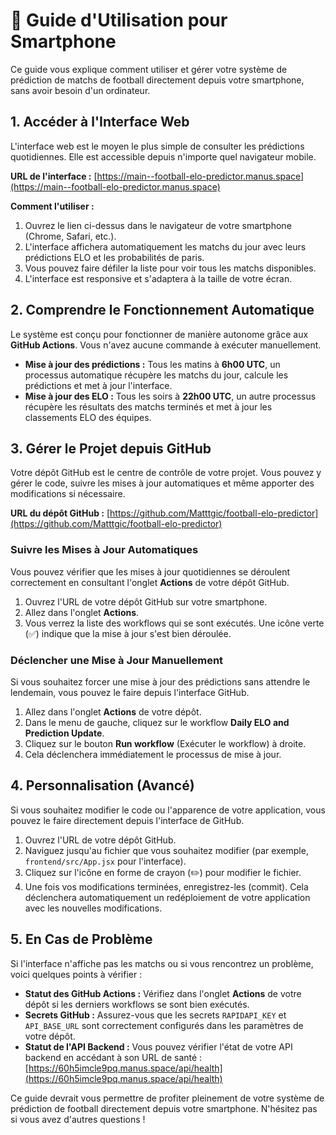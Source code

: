 # 📱 Guide d'Utilisation pour Smartphone

Ce guide vous explique comment utiliser et gérer votre système de prédiction de matchs de football directement depuis votre smartphone, sans avoir besoin d'un ordinateur.

## 1. Accéder à l'Interface Web

L'interface web est le moyen le plus simple de consulter les prédictions quotidiennes. Elle est accessible depuis n'importe quel navigateur mobile.

**URL de l'interface :** [https://main--football-elo-predictor.manus.space](https://main--football-elo-predictor.manus.space)

**Comment l'utiliser :**
1.  Ouvrez le lien ci-dessus dans le navigateur de votre smartphone (Chrome, Safari, etc.).
2.  L'interface affichera automatiquement les matchs du jour avec leurs prédictions ELO et les probabilités de paris.
3.  Vous pouvez faire défiler la liste pour voir tous les matchs disponibles.
4.  L'interface est responsive et s'adaptera à la taille de votre écran.

## 2. Comprendre le Fonctionnement Automatique

Le système est conçu pour fonctionner de manière autonome grâce aux **GitHub Actions**. Vous n'avez aucune commande à exécuter manuellement.

- **Mise à jour des prédictions :** Tous les matins à **6h00 UTC**, un processus automatique récupère les matchs du jour, calcule les prédictions et met à jour l'interface.
- **Mise à jour des ELO :** Tous les soirs à **22h00 UTC**, un autre processus récupère les résultats des matchs terminés et met à jour les classements ELO des équipes.

## 3. Gérer le Projet depuis GitHub

Votre dépôt GitHub est le centre de contrôle de votre projet. Vous pouvez y gérer le code, suivre les mises à jour automatiques et même apporter des modifications si nécessaire.

**URL du dépôt GitHub :** [https://github.com/Matttgic/football-elo-predictor](https://github.com/Matttgic/football-elo-predictor)

### Suivre les Mises à Jour Automatiques

Vous pouvez vérifier que les mises à jour quotidiennes se déroulent correctement en consultant l'onglet **Actions** de votre dépôt GitHub.

1.  Ouvrez l'URL de votre dépôt GitHub sur votre smartphone.
2.  Allez dans l'onglet **Actions**.
3.  Vous verrez la liste des workflows qui se sont exécutés. Une icône verte (✅) indique que la mise à jour s'est bien déroulée.

### Déclencher une Mise à Jour Manuellement

Si vous souhaitez forcer une mise à jour des prédictions sans attendre le lendemain, vous pouvez le faire depuis l'interface GitHub.

1.  Allez dans l'onglet **Actions** de votre dépôt.
2.  Dans le menu de gauche, cliquez sur le workflow **Daily ELO and Prediction Update**.
3.  Cliquez sur le bouton **Run workflow** (Exécuter le workflow) à droite.
4.  Cela déclenchera immédiatement le processus de mise à jour.

## 4. Personnalisation (Avancé)

Si vous souhaitez modifier le code ou l'apparence de votre application, vous pouvez le faire directement depuis l'interface de GitHub.

1.  Ouvrez l'URL de votre dépôt GitHub.
2.  Naviguez jusqu'au fichier que vous souhaitez modifier (par exemple, `frontend/src/App.jsx` pour l'interface).
3.  Cliquez sur l'icône en forme de crayon (✏️) pour modifier le fichier.
4.  Une fois vos modifications terminées, enregistrez-les (commit). Cela déclenchera automatiquement un redéploiement de votre application avec les nouvelles modifications.

## 5. En Cas de Problème

Si l'interface n'affiche pas les matchs ou si vous rencontrez un problème, voici quelques points à vérifier :

- **Statut des GitHub Actions :** Vérifiez dans l'onglet **Actions** de votre dépôt si les derniers workflows se sont bien exécutés.
- **Secrets GitHub :** Assurez-vous que les secrets `RAPIDAPI_KEY` et `API_BASE_URL` sont correctement configurés dans les paramètres de votre dépôt.
- **Statut de l'API Backend :** Vous pouvez vérifier l'état de votre API backend en accédant à son URL de santé : [https://60h5imcle9pq.manus.space/api/health](https://60h5imcle9pq.manus.space/api/health)

Ce guide devrait vous permettre de profiter pleinement de votre système de prédiction de football directement depuis votre smartphone. N'hésitez pas si vous avez d'autres questions !

